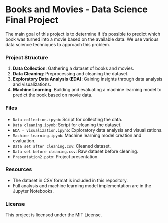# Books and Movies - Data Science Final Project

The main goal of this project is to determine if it’s possible to predict which book was turned into a movie based on the available data. We use various data science techniques to approach this problem.

### Project Structure

1. **Data Collection**: Gathering a dataset of books and movies.
2. **Data Cleaning**: Preprocessing and cleaning the dataset.
3. **Exploratory Data Analysis (EDA)**: Gaining insights through data analysis and visualizations.
4. **Machine Learning**: Building and evaluating a machine learning model to predict the book based on movie data.

### Files

- `Data collection.ipynb`: Script for collecting the data.
- `Data cleaning.ipynb`: Script for cleaning the dataset.
- `EDA - visualization.ipynb`: Exploratory data analysis and visualizations.
- `Machine learning.ipynb`: Machine learning model creation and evaluation.
- `Data set after cleaning.csv`: Cleaned dataset.
- `Data set before cleaning.csv`: Raw dataset before cleaning.
- `Presentation2.pptx`: Project presentation.

### Resources

- The dataset in CSV format is included in this repository.
- Full analysis and machine learning model implementation are in the Jupyter Notebooks.

### License

This project is licensed under the MIT License.
